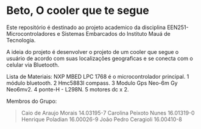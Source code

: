 # Beto, O cooler que te segue

Este repositório é destinado ao projeto academico da disciplina EEN251-Microcontroladores e Sistemas Embarcados do Instituto Mauá de Tecnologia.

A ideia do projeto é desenvolver o projeto de um cooler que segue o usuário de acordo com suas localizações geograficas e se conecta com o celular via Bluetooth.

Lista de Materiais:
NXP MBED LPC 1768 é o microcontrolador principal.
1 módulo bluetooth.
2 Hmc5883l compass.
3 Modulo Gps Neo-6m Gy Neo6mv2.
4 ponte-H - L298N.
5 motores dc x 2.

Membros do Grupo: 

> Caio de Araujo Morais				14.03195-7
> Carolina Peixoto Nunes			16.01319-0
> Henrique Poladian				16.00026-9
> João Pedro Ceragioli				16.00410-8
